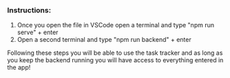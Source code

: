 ### Instructions: 
1. Once you open the file in VSCode open a terminal and type "npm run serve" + enter
2. Open a second terminal and type "npm run backend" + enter

Following these steps you will be able to use the task tracker and as long as you keep the backend running you will have access to everything entered in the app!
